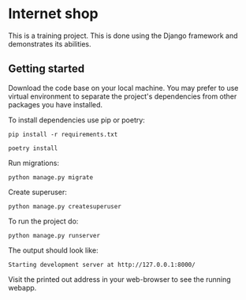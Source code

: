 # Internet shop
This is a training project. This is done using the Django framework and demonstrates its abilities. 

<h2>
  Getting started
</h2>

Download the code base on your local machine. You may prefer to use virtual environment to separate the project's dependencies from other packages you have installed.

To install dependencies use pip or poetry:

```
pip install -r requirements.txt
```
```
poetry install
```
Run migrations:
```shell
python manage.py migrate
```

Create superuser:
```shell
python manage.py createsuperuser
```



To run the project do:
```
python manage.py runserver
```
The output should look like:
```
Starting development server at http://127.0.0.1:8000/
```
Visit the printed out address in your web-browser to see the running webapp.


